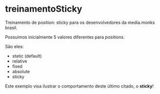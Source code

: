 # treinamentoSticky

Treinamento de position: sticky para os desenvolvedores da media.monks brasil.

Possuímos inicialmente 5 valores diferentes para _positions_.

São eles:

- static (default)
- relative
- fixed
- absolute
- sticky

Este exemplo visa ilustrar o comportamento deste último citado, o **sticky**!
